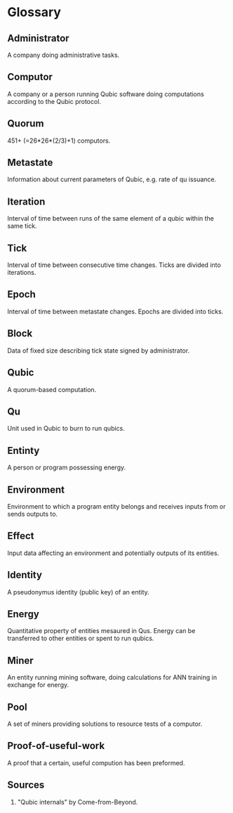 # Glossary

## Administrator
A company doing administrative tasks.

## Computor
A company or a person running Qubic software doing computations according to the Qubic protocol.

## Quorum
451+ (=26\*26\*(2/3)+1) computors.

## Metastate
Information about current parameters of Qubic, e.g. rate of qu issuance.

## Iteration
Interval of time between runs of the same element of a qubic within the same tick.

## Tick
Interval of time between consecutive time changes. Ticks are divided into iterations.

## Epoch 
Interval of time between metastate changes. Epochs are divided into ticks.

## Block
Data of fixed size describing tick state signed by administrator.

## Qubic
A quorum-based computation.

## Qu
Unit used in Qubic to burn to run qubics.

## Entinty
A person or program possessing energy.

## Environment
Environment to which a program entity belongs and receives inputs from or sends outputs to.

## Effect
Input data affecting an environment and potentially outputs of its entities.

## Identity
A pseudonymus identity (public key) of an entity.

## Energy
Quantitative property of entities mesaured in Qus. Energy can be transferred to other entities or spent to run qubics.

## Miner
An entity running mining software, doing calculations for ANN training in exchange for energy.

## Pool
A set of miners providing solutions to resource tests of a computor.

## Proof-of-useful-work
A proof that a certain, useful compution has been preformed.

## Sources
1. "Qubic internals" by Come-from-Beyond.